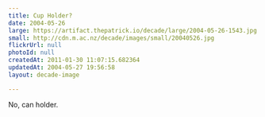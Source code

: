 ```yaml
---
title: Cup Holder?
date: 2004-05-26
large: https://artifact.thepatrick.io/decade/large/2004-05-26-1543.jpg
small: http://cdn.m.ac.nz/decade/images/small/20040526.jpg
flickrUrl: null
photoId: null
createdAt: 2011-01-30 11:07:15.682364
updatedAt: 2004-05-27 19:56:58
layout: decade-image

---
```

No, can holder.
